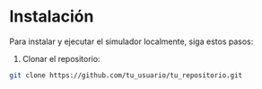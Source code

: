 # Instalación

Para instalar y ejecutar el simulador localmente, siga estos pasos:

1. Clonar el repositorio:  
```bash
git clone https://github.com/tu_usuario/tu_repositorio.git
